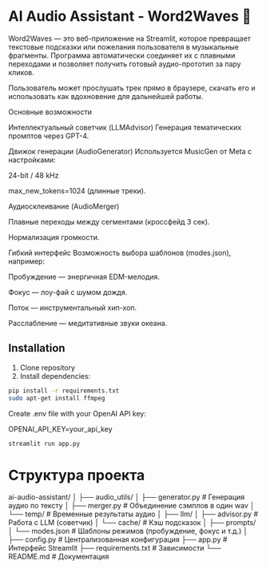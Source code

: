 # AI Audio Assistant - Word2Waves 🎵

Word2Waves — это веб-приложение на Streamlit, которое превращает текстовые подсказки или пожелания пользователя в музыкальные фрагменты. Программа автоматически соединяет их с плавными переходами и позволяет получить готовый аудио-прототип за пару кликов.

Пользователь может прослушать трек прямо в браузере, скачать его и использовать как вдохновение для дальнейшей работы.

Основные возможности

Интеллектуальный советчик (LLMAdvisor)
Генерация тематических промптов через GPT-4.

Движок генерации (AudioGenerator)
Используется MusicGen от Meta с настройками:

24-bit / 48 kHz

max_new_tokens=1024 (длинные треки).

Аудиосклеивание (AudioMerger)

Плавные переходы между сегментами (кроссфейд 3 сек).

Нормализация громкости.

Гибкий интерфейс
Возможность выбора шаблонов (modes.json), например:

Пробуждение — энергичная EDM-мелодия.

Фокус — лоу-фай с шумом дождя.

Поток — инструментальный хип-хоп.

Расслабление — медитативные звуки океана.


## Installation
1. Clone repository
2. Install dependencies:
```bash
pip install -r requirements.txt
sudo apt-get install ffmpeg
```
Create .env file with your OpenAI API key:

OPENAI_API_KEY=your_api_key


```run
streamlit run app.py
```
# Структура проекта

ai-audio-assistant/
│
├── audio_utils/
│   ├── generator.py     # Генерация аудио по тексту
│   ├── merger.py        # Объединение сэмплов в один wav
│   └── temp/            # Временные результаты аудио
│
├── llm/
│   ├── advisor.py       # Работа с LLM (советчик)
│   └── cache/           # Кэш подсказок
│
├── prompts/
│   └── modes.json       # Шаблоны режимов (пробуждение, фокус и т.д.)
│
├── config.py            # Централизованная конфигурация
├── app.py               # Интерфейс Streamlit
├── requirements.txt     # Зависимости
└── README.md            # Документация

